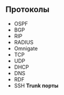 ## Протоколы
- OSPF 
- BGP 
- RIP 
- RADIUS
- Omnigate
- TCP
- UDP
- DHCP
- DNS
- RDF
- SSH
**Trunk порты**

